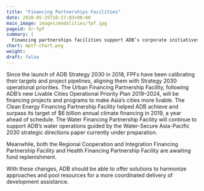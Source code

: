 ```yaml
---
title: "Financing Partnerships Facilities"
date: 2020-05-25T16:27:03+08:00
main_image: images/modalities/fpf.jpg
pageid: dr-fpf
summary: |
  Financing partnerships facilities support ADB’s corporate initiatives, such as fostering regional integration and cooperation, increasing investments in clean energy, developing green cities, increasing water investments, and increasing health impacts and health security across the region. Each FPF houses one or more trust funds that finance projects and programs that contribute toward achieving the FPF’s targets and objectives.
chart: mptf-chart.png
weight: 
draft: false
---
```


Since the launch of ADB Strategy 2030 in 2018, FPFs have been calibrating their targets and project pipelines, aligning them with Strategy 2030 operational priorities. The Urban Financing Partnership Facility, following ADB’s new Livable Cities Operational Priority Plan 2019–2024, will be financing projects and programs to make Asia’s cities more livable. The Clean Energy Financing Partnership Facility helped ADB achieve and surpass its target of $6 billion annual climate financing in 2019, a year ahead of schedule. The Water Financing Partnership Facility will continue to support ADB’s water operations guided by the Water-Secure Asia-Pacific 2030 strategic directions paper currently under preparation.

Meanwhile, both the Regional Cooperation and Integration Financing Partnership Facility and Health Financing Partnership Facility are awaiting fund replenishment.

With these changes, ADB should be able to offer solutions to harmonize approaches and pool resources for a more coordinated delivery of development assistance.
